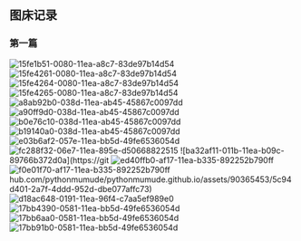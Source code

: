 ## 图床记录

### 第一篇
![15fe1b51-0080-11ea-a8c7-83de97b14d54](https://github.com/pythonmumude/pythonmumude.github.io/assets/90365453/f2dca29a-3917-4794-b707-70aded6c3c51)
![15fe4261-0080-11ea-a8c7-83de97b14d54](https://github.com/pythonmumude/pythonmumude.github.io/assets/90365453/2686571f-b952-462c-bbd3-bb56d0711346)
![15fe4264-0080-11ea-a8c7-83de97b14d54](https://github.com/pythonmumude/pythonmumude.github.io/assets/90365453/c0ac995c-2328-48b6-8239-81db27378c24)
![15fe4265-0080-11ea-a8c7-83de97b14d54](https://github.com/pythonmumude/pythonmumude.github.io/assets/90365453/e7f4e380-cdde-4532-bc4f-e3077b16b7ba)
![a8ab92b0-038d-11ea-ab45-45867c0097dd](https://github.com/pythonmumude/pythonmumude.github.io/assets/90365453/76f4cfdb-3ab4-4e64-a294-9743d5c24c91)
![a90ff9d0-038d-11ea-ab45-45867c0097dd](https://github.com/pythonmumude/pythonmumude.github.io/assets/90365453/5f69d7a6-a2cf-4727-8238-efb23237b820)
![b0e76c10-038d-11ea-ab45-45867c0097dd](https://github.com/pythonmumude/pythonmumude.github.io/assets/90365453/4e3034b0-2edc-4413-9080-72f878a72ad1)
![b19140a0-038d-11ea-ab45-45867c0097dd](https://github.com/pythonmumude/pythonmumude.github.io/assets/90365453/92f00e05-b64a-489c-9ca7-4ff14f514ec4)
![e03b6af2-057e-11ea-bb5d-49fe6536054d](https://github.com/pythonmumude/pythonmumude.github.io/assets/90365453/592bc1b0-1c98-4039-94ce-ce4a34676b44)
![fc288f32-06e7-11ea-895e-d50668822515](https://github.com/pythonmumude/pythonmumude.github.io/assets/90365453/4a5d5949-989c-4580-b7d1-12f2a43c357d)
![ba32af11-011b-11ea-b09c-89766b372d0a](https://git
![ed40ffb0-af17-11ea-b335-892252b790ff](https://github.com/pythonmumude/pythonmumude.github.io/assets/90365453/fb1eae34-f454-46fa-bfbc-e18b22e9bd07)
![f0e01f70-af17-11ea-b335-892252b790ff](https://github.com/pythonmumude/pythonmumude.github.io/assets/90365453/7193f927-a02f-4044-982c-3a65ac134140)
hub.com/pythonmumude/pythonmumude.github.io/assets/90365453/5c94d401-2a7f-4ddd-952d-dbe077affc73)
![d18ac648-0191-11ea-96f4-c7aa5ef989e0](https://github.com/pythonmumude/pythonmumude.github.io/assets/90365453/3d0bb00c-be52-4a43-947d-0591b4bb7ec0)
![17bb4390-0581-11ea-bb5d-49fe6536054d](https://github.com/pythonmumude/pythonmumude.github.io/assets/90365453/2aed3cab-63c3-4e87-9603-0215727eb0b2)
![17bb6aa0-0581-11ea-bb5d-49fe6536054d](https://github.com/pythonmumude/pythonmumude.github.io/assets/90365453/8591c615-fdc6-436e-8272-cf8a5eab0daa)
![17bb91b0-0581-11ea-bb5d-49fe6536054d](https://github.com/pythonmumude/pythonmumude.github.io/assets/90365453/693b88a3-61fb-489b-9554-2c3b0ac1c0e6)
